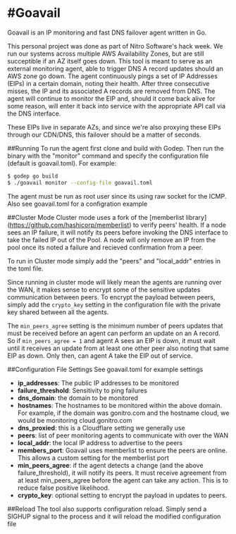 #Goavail
===============
Goavail is an IP monitoring and fast DNS failover agent written in Go.  

This personal project was done as part of Nitro Software's hack week.  We run our systems across multiple AWS Availability Zones, but are still succeptible if an AZ itself goes down.  This tool is meant to serve as an external monitoring agent, able to trigger DNS A record updates should an AWS zone go down.  The agent continuously pings a set of IP Addresses (EIPs) in a certain domain, noting their health.  After three consecutive misses, the IP and its associated A records are removed from DNS.  The agent will continue to monitor the EIP and, should it come back alive for some reason, will enter it back into service with the appropriate API call via the DNS interface.  

These EIPs live in separate AZs, and since we're also proxying these EIPs through our CDN/DNS, this failover should be a matter of seconds.

##Running
To run the agent first clone and build with Godep.  Then run the binary with the "monitor" command and specify the configuration file (default is goavail.toml).  For example: 

```bash
$ godep go build
$ ./goavail monitor --config-file goavail.toml
```
The agent must be run as root user since its using raw socket for the ICMP.  Also see goavail.toml for a configration example

##Cluster Mode
Cluster mode uses a fork of the [memberlist library] (https://github.com/hashicorp/memberlist) to verify peers' health.  If a node sees an IP failure, it will notify its peers before invoking the DNS interface to take the failed IP out of the Pool.  A node will only remove an IP from the pool once its noted a failure and recieved confirmation from a peer.  

To run in Cluster mode simply add the "peers" and "local_addr" entries in the toml file.  

Since running in cluster mode will likely mean the agents are running over the WAN, it makes sense to encrypt some of the sensitive updates communication between peers.  To encrypt the payload between peers, simply add the `crypto_key` setting in the configuration file with the private key shared between all the agents.

The `min_peers_agree` setting is the minimum number of peers updates that must be received before an agent can perform an update on an A record.  So if `min_peers_agree = 1` and agent A sees an EIP is down, it must wait until it receives an update from at least one other peer also noting that same EIP as down.  Only then, can agent A take the EIP out of service.

##Configuration File Settings
See goavail.toml for example settings
* __ip_addresses__: The public IP addresses to be monitored
* __failure_threshold__: Sensitivity to ping failures
* __dns_domain__: the domain to be monitored
* __hostnames__: The hostnames to be monitored within the above domain.  For example, if the domain was gonitro.com and the hostname cloud, we would be monitoring cloud.gonitro.com
* __dns_proxied__: this is a Cloudflare setting we generally use
* __peers__: list of peer monitoring agents to communicate with over the WAN
* __local_addr__: the local IP address to advertise to the peers
* __members_port__: Goavail uses memberlist to ensure the peers are online.  This allows a custom setting for the memberlist port
* __min_peers_agree__: if the agent detects a change (and the above failure_threshold), it will notify its peers.  It must receive agreement from at least min_peers_agree before the agent can take any action.  This is to reduce false positive likelihood.
* __crypto_key__: optional setting to encrypt the payload in updates to peers.

##Reload 
The tool also supports configuration reload.  Simply send a SIGHUP signal to the process and it will reload the modified configuration file
